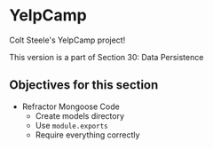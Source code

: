 # YelpCamp
Colt Steele's YelpCamp project!

This version is a part of Section 30: Data Persistence

## Objectives for this section
- Refractor Mongoose Code
    - Create models directory
    - Use ```module.exports```
    - Require everything correctly